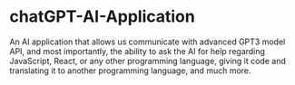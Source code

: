 # chatGPT-AI-Application
An AI application that allows us communicate with advanced GPT3 model API, and most importantly, the ability to ask the AI for help regarding JavaScript, React, or any other programming language, giving it code and translating it to another programming language, and much more. 
